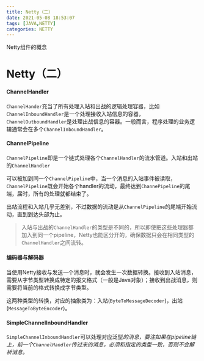 ```yaml
---
title: Netty（二） 
date: 2021-05-08 18:53:07
tags: [JAVA,NETTY]
categories: NETTY
---
```

Netty组件的概念

<!-- more -->

# Netty（二）

#### ChannelHandler

`ChannelHander`充当了所有处理入站和出战的逻辑处理容器，比如`ChannelInboundHandler`是一个处理接收入站信息的容器，`ChannelOutboundHandler`是处理出战信息的容器。一般而言，程序处理的业务逻辑通常会在多个`ChannelInboundHandler`。



#### ChannelPipeline

`ChannelPipeline`即是一个链式处理各个`ChannelHandler`的流水管道。入站和出站的`ChannelHandler`

可以被加到同一个`ChannelPipeline`中，当一个消息的入站事件被读取，`ChannelPipeline`既会开始各个handler的流动，最终达到`ChannePipeline`的尾端，届时，所有的处理就都结束了。

出站流程和入站几乎无差别，不过数据的流动是从`ChannelPipeline`的尾端开始流动，直到到达头部为止。

> 入站与出战的`ChannelHandler`的类型是不同的，所以即使把这些处理器都加入到同一个pipeline，Netty也能区分开的，确保数据只会在相同类型的`ChannelHandler`之间流转。



#### 编码器与解码器

当使用Netty接收与发送一个消息时，就会发生一次数据转换。接收到入站消息，需要从字节类型转换成特定的报文格式（一般是Java对象）；接收到出战消息，则需要将当前的格式转换成字节类型。

这两种类型的转换，对应的抽象类为：入站(`ByteToMessageDecoder`)，出站(`MessageToByteEncoder`)。



#### SimpleChannelInboundHandler

`SimpleChannelInboundHandler`可以处理对应泛型<I>的消息，要注如果在pipeline链上，前一个`ChannelHandler`传过来的消息，必须和<I>指定的类型一致，否则不会解析消息。






